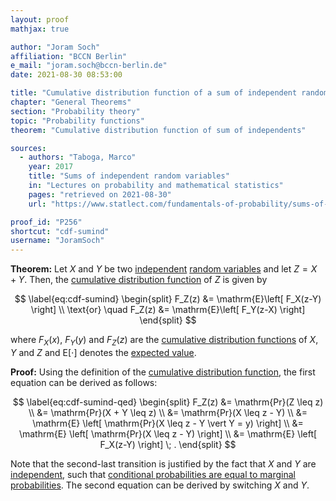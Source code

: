 ```yaml
---
layout: proof
mathjax: true

author: "Joram Soch"
affiliation: "BCCN Berlin"
e_mail: "joram.soch@bccn-berlin.de"
date: 2021-08-30 08:53:00

title: "Cumulative distribution function of a sum of independent random variables"
chapter: "General Theorems"
section: "Probability theory"
topic: "Probability functions"
theorem: "Cumulative distribution function of sum of independents"

sources:
  - authors: "Taboga, Marco"
    year: 2017
    title: "Sums of independent random variables"
    in: "Lectures on probability and mathematical statistics"
    pages: "retrieved on 2021-08-30"
    url: "https://www.statlect.com/fundamentals-of-probability/sums-of-independent-random-variables"

proof_id: "P256"
shortcut: "cdf-sumind"
username: "JoramSoch"
---
```



**Theorem:** Let $X$ and $Y$ be two [independent](/D/ind) [random variables](/D/rvar) and let $Z = X + Y$. Then, the [cumulative distribution function](/D/cdf) of $Z$ is given by

$$ \label{eq:cdf-sumind}
\begin{split}
F_Z(z) &= \mathrm{E}\left[ F_X(z-Y) \right] \\
\text{or} \quad F_Z(z) &= \mathrm{E}\left[ F_Y(z-X) \right]
\end{split}
$$

where $F_X(x)$, $F_Y(y)$ and $F_Z(z)$ are the [cumulative distribution functions](/D/cdf) of $X$, $Y$ and $Z$ and $\mathrm{E}\left[ \cdot \right]$ denotes the [expected value](/D/mean).


**Proof:** Using the definition of the [cumulative distribution function](/D/cdf), the first equation can be derived as follows:

$$ \label{eq:cdf-sumind-qed}
\begin{split}
F_Z(z) &= \mathrm{Pr}(Z \leq z) \\
&= \mathrm{Pr}(X + Y \leq z) \\
&= \mathrm{Pr}(X \leq z - Y) \\
&= \mathrm{E} \left[ \mathrm{Pr}(X \leq z - Y \vert Y = y) \right] \\
&= \mathrm{E} \left[ \mathrm{Pr}(X \leq z - Y) \right] \\
&= \mathrm{E} \left[ F_X(z-Y) \right] \; .
\end{split}
$$

Note that the second-last transition is justified by the fact that $X$ and $Y$ are [independent](/D/ind), such that [conditional probabilities are equal to marginal probabilities](/P/prob-ind). The second equation can be derived by switching $X$ and $Y$.